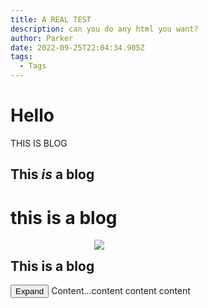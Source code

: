 ```yaml
---
title: A REAL TEST
description: can you do any html you want?
author: Parker
date: 2022-09-25T22:04:34.905Z
tags:
  - Tags
---
```

# Hello 

THIS IS BLOG

## This *is* a blog

# this is a blog

<div style="display: flex; flex-direction: row;">
<h2><b>This</b> is a blog</h2>
<img src="https://www.allaboutbirds.org/guide/assets/photo/37883281-480px.jpg">
</div>

<div x-data="{ open: false }">
<button @click="open = true">Expand</button>
<span x-show="open">
Content...content content content
</span>
</div>